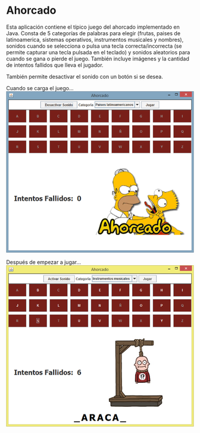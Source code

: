 # Ahorcado

Esta aplicación contiene el típico juego del ahorcado implementado en Java.
Consta de 5 categorías de palabras para elegir (frutas, paises de latinoamerica, sistemas operativos, instrumentos musicales y nombres),
sonidos cuando se selecciona o pulsa una tecla correcta/incorrecta (se permite capturar una tecla pulsada en el teclado)
y sonidos aleatorios para cuando se gana o pierde el juego.
También incluye imágenes y la cantidad de intentos fallidos que lleva el jugador.

También permite desactivar el sonido con un botón si se desea.

Cuando se carga el juego...
![IMAGEN](https://github.com/cristianecheverri/Ahorcado/blob/master/AhorcadoInicio.PNG)

Después de empezar a jugar...
![IMAGEN](https://github.com/cristianecheverri/Ahorcado/blob/master/Ahorcado.PNG)


